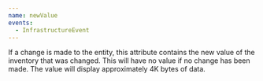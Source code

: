 ```yaml
---
name: newValue
events:
  - InfrastructureEvent
---
```


If a change is made to the entity, this attribute contains the new value of the inventory that was changed. This will have no value if no change has been made. The value will display approximately 4K bytes of data.